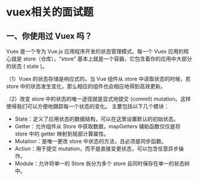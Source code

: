 # vuex相关的面试题

## 一、你使用过 Vuex 吗？

Vuex 是一个专为 Vue.js 应用程序开发的状态管理模式。每一个 Vuex 应用的核心就是 store（仓库）。“store” 基本上就是一个容器，它包含着你的应用中大部分的状态 ( state )。

（1）Vuex 的状态存储是响应式的。当 Vue 组件从 store 中读取状态的时候，若 store 中的状态发生变化，那么相应的组件也会相应地得到高效更新。

（2）改变 store 中的状态的唯一途径就是显式地提交 (commit) mutation。这样使得我们可以方便地跟踪每一个状态的变化。
主要包括以下几个模块：

+ State：定义了应用状态的数据结构，可以在这里设置默认的初始状态。
+ Getter：允许组件从 Store 中获取数据，mapGetters 辅助函数仅仅是将 store 中的 getter 映射到局部计算属性。
+ Mutation：是唯一更改 store 中状态的方法，且必须是同步函数。
+ Action：用于提交 mutation，而不是直接变更状态，可以包含任意异步操作。
+ Module：允许将单一的 Store 拆分为多个 store 且同时保存在单一的状态树中。

